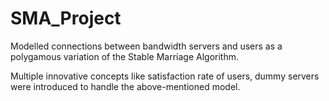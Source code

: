 # SMA_Project

Modelled connections between bandwidth servers and users as a polygamous variation of the Stable Marriage Algorithm.

Multiple innovative concepts like satisfaction rate of users, dummy servers were introduced to handle the above-mentioned model.
